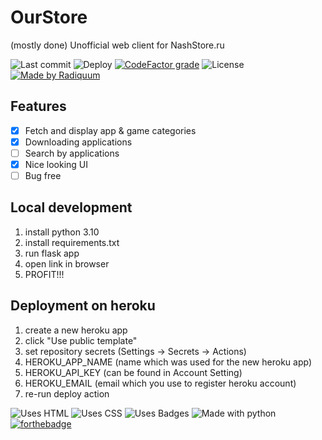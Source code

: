 # OurStore

(mostly done) Unofficial web client for NashStore.ru

![Last commit](https://img.shields.io/github/last-commit/radiquum/ourstore?style=for-the-badge)
![Deploy](https://img.shields.io/github/workflow/status/radiquum/ourstore/Deploy?label=Deploy&style=for-the-badge)
[![CodeFactor grade](https://img.shields.io/codefactor/grade/github/radiquum/ourstore?style=for-the-badge)](https://www.codefactor.io/repository/github/radiquum/ourstore)
![License](https://img.shields.io/github/license/radiquum/ourstore?style=for-the-badge)
[![Made by Radiquum](https://img.shields.io/badge/Made%20by%20Radiquum-paws.cf-pink?style=for-the-badge)](https://paws.cf)

## Features

- [X] Fetch and display app & game categories
- [X] Downloading applications
- [ ] Search by applications
- [X] Nice looking UI
- [ ] Bug free

## Local development

1. install python 3.10
2. install requirements.txt
3. run flask app
4. open link in browser
5. PROFIT!!!

## Deployment on heroku

1. create a new heroku app
2. click "Use public template"
3. set repository secrets (Settings -> Secrets -> Actions)
4. HEROKU_APP_NAME (name which was used for the new heroku app)
5. HEROKU_API_KEY (can be found in Account Setting)
6. HEROKU_EMAIL (email which you use to register heroku account)
7. re-run deploy action

![Uses HTML](https://forthebadge.com/images/badges/uses-html.svg)
![Uses CSS](https://forthebadge.com/images/badges/uses-css.svg)
![Uses Badges](https://forthebadge.com/images/badges/you-didnt-ask-for-this.svg)
![Made with python](https://forthebadge.com/images/badges/made-with-python.svg)
[![forthebadge](https://forthebadge.com/images/badges/powered-by-black-magic.svg)](https://forthebadge.com)
